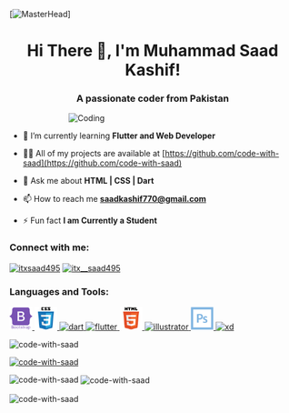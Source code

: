 [![MasterHead](https://1.bp.blogspot.com/-7A4WynwLsMw/XbBpCXG8fHI/AAAAAAAAMt4/uOa1bpLskYgrwGbllhSu2SDj_Mig8SXJQCLcBGAsYHQ/s1600/2000_600px.gif)]

<h1 align="center">Hi There 👋, I'm Muhammad Saad Kashif!</h1>
<h3 align="center">A passionate coder from Pakistan</h3>
<img align="right" alt="Coding" width="400" src="https://codersboot.com/wp-content/uploads/2022/01/39998-web-development.gif"
<br> <br>



- 🌱 I’m currently learning **Flutter and Web Developer**

- 👨‍💻 All of my projects are available at [https://github.com/code-with-saad](https://github.com/code-with-saad)

- 💬 Ask me about **HTML | CSS | Dart**

- 📫 How to reach me **saadkashif770@gmail.com**

- ⚡ Fun fact **I am Currently a Student**

<h3 align="left">Connect with me:</h3>
<p align="left">
<a href="https://fb.com/itxsaad495" target="blank"><img align="center" src="https://raw.githubusercontent.com/rahuldkjain/github-profile-readme-generator/master/src/images/icons/Social/facebook.svg" alt="itxsaad495" height="30" width="40" /></a>
<a href="https://instagram.com/itx__saad495" target="blank"><img align="center" src="https://raw.githubusercontent.com/rahuldkjain/github-profile-readme-generator/master/src/images/icons/Social/instagram.svg" alt="itx__saad495" height="30" width="40" /></a>
</p>

<h3 align="left">Languages and Tools:</h3>
<p align="left"> <a href="https://getbootstrap.com" target="_blank" rel="noreferrer"> <img src="https://raw.githubusercontent.com/devicons/devicon/master/icons/bootstrap/bootstrap-plain-wordmark.svg" alt="bootstrap" width="40" height="40"/> </a> <a href="https://www.w3schools.com/css/" target="_blank" rel="noreferrer"> <img src="https://raw.githubusercontent.com/devicons/devicon/master/icons/css3/css3-original-wordmark.svg" alt="css3" width="40" height="40"/> </a> <a href="https://dart.dev" target="_blank" rel="noreferrer"> <img src="https://www.vectorlogo.zone/logos/dartlang/dartlang-icon.svg" alt="dart" width="40" height="40"/> </a> <a href="https://flutter.dev" target="_blank" rel="noreferrer"> <img src="https://www.vectorlogo.zone/logos/flutterio/flutterio-icon.svg" alt="flutter" width="40" height="40"/> </a> <a href="https://www.w3.org/html/" target="_blank" rel="noreferrer"> <img src="https://raw.githubusercontent.com/devicons/devicon/master/icons/html5/html5-original-wordmark.svg" alt="html5" width="40" height="40"/> </a> <a href="https://www.adobe.com/in/products/illustrator.html" target="_blank" rel="noreferrer"> <img src="https://www.vectorlogo.zone/logos/adobe_illustrator/adobe_illustrator-icon.svg" alt="illustrator" width="40" height="40"/> </a> <a href="https://www.photoshop.com/en" target="_blank" rel="noreferrer"> <img src="https://raw.githubusercontent.com/devicons/devicon/master/icons/photoshop/photoshop-line.svg" alt="photoshop" width="40" height="40"/> </a> <a href="https://www.adobe.com/products/xd.html" target="_blank" rel="noreferrer"> <img src="https://cdn.worldvectorlogo.com/logos/adobe-xd.svg" alt="xd" width="40" height="40"/> </a> </p>

<p align="left"> <img src="https://komarev.com/ghpvc/?username=code-with-saad&label=Profile%20views&color=0e75b6&style=flat" alt="code-with-saad" /> </p>

<p align="left"> <a href="https://github.com/ryo-ma/github-profile-trophy"><img src="https://github-profile-trophy.vercel.app/?username=code-with-saad" alt="code-with-saad" /></a> </p>

<p><img align="left" src="https://github-readme-stats.vercel.app/api/top-langs?username=code-with-saad&show_icons=true&locale=en&layout=compact" alt="code-with-saad" /></p>

<p>&nbsp;<img align="center" src="https://github-readme-stats.vercel.app/api?username=code-with-saad&show_icons=true&locale=en" alt="code-with-saad" /></p>

<p><img align="center" src="https://github-readme-streak-stats.herokuapp.com/?user=code-with-saad&" alt="code-with-saad" /></p>
